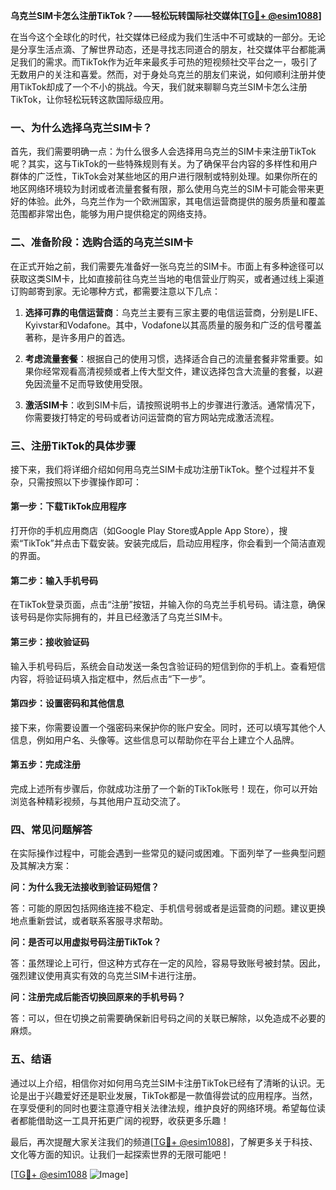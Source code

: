 **乌克兰SIM卡怎么注册TikTok？——轻松玩转国际社交媒体[[TG💪+ @esim1088](https://t.me/s/esim1088)]**

在当今这个全球化的时代，社交媒体已经成为我们生活中不可或缺的一部分。无论是分享生活点滴、了解世界动态，还是寻找志同道合的朋友，社交媒体平台都能满足我们的需求。而TikTok作为近年来最炙手可热的短视频社交平台之一，吸引了无数用户的关注和喜爱。然而，对于身处乌克兰的朋友们来说，如何顺利注册并使用TikTok却成了一个不小的挑战。今天，我们就来聊聊乌克兰SIM卡怎么注册TikTok，让你轻松玩转这款国际级应用。

### 一、为什么选择乌克兰SIM卡？

首先，我们需要明确一点：为什么很多人会选择用乌克兰的SIM卡来注册TikTok呢？其实，这与TikTok的一些特殊规则有关。为了确保平台内容的多样性和用户群体的广泛性，TikTok会对某些地区的用户进行限制或特别处理。如果你所在的地区网络环境较为封闭或者流量套餐有限，那么使用乌克兰的SIM卡可能会带来更好的体验。此外，乌克兰作为一个欧洲国家，其电信运营商提供的服务质量和覆盖范围都非常出色，能够为用户提供稳定的网络支持。

### 二、准备阶段：选购合适的乌克兰SIM卡

在正式开始之前，我们需要先准备好一张乌克兰的SIM卡。市面上有多种途径可以获取这类SIM卡，比如直接前往乌克兰当地的电信营业厅购买，或者通过线上渠道订购邮寄到家。无论哪种方式，都需要注意以下几点：

1. **选择可靠的电信运营商**：乌克兰主要有三家主要的电信运营商，分别是LIFE、Kyivstar和Vodafone。其中，Vodafone以其高质量的服务和广泛的信号覆盖著称，是许多用户的首选。
   
2. **考虑流量套餐**：根据自己的使用习惯，选择适合自己的流量套餐非常重要。如果你经常观看高清视频或者上传大型文件，建议选择包含大流量的套餐，以避免因流量不足而导致使用受限。

3. **激活SIM卡**：收到SIM卡后，请按照说明书上的步骤进行激活。通常情况下，你需要拨打特定的号码或者访问运营商的官方网站完成激活流程。

### 三、注册TikTok的具体步骤

接下来，我们将详细介绍如何用乌克兰SIM卡成功注册TikTok。整个过程并不复杂，只需按照以下步骤操作即可：

#### 第一步：下载TikTok应用程序

打开你的手机应用商店（如Google Play Store或Apple App Store），搜索“TikTok”并点击下载安装。安装完成后，启动应用程序，你会看到一个简洁直观的界面。

#### 第二步：输入手机号码

在TikTok登录页面，点击“注册”按钮，并输入你的乌克兰手机号码。请注意，确保该号码是你实际拥有的，并且已经激活了乌克兰SIM卡。

#### 第三步：接收验证码

输入手机号码后，系统会自动发送一条包含验证码的短信到你的手机上。查看短信内容，将验证码填入指定框中，然后点击“下一步”。

#### 第四步：设置密码和其他信息

接下来，你需要设置一个强密码来保护你的账户安全。同时，还可以填写其他个人信息，例如用户名、头像等。这些信息可以帮助你在平台上建立个人品牌。

#### 第五步：完成注册

完成上述所有步骤后，你就成功注册了一个新的TikTok账号！现在，你可以开始浏览各种精彩视频，与其他用户互动交流了。

### 四、常见问题解答

在实际操作过程中，可能会遇到一些常见的疑问或困难。下面列举了一些典型问题及其解决方案：

**问：为什么我无法接收到验证码短信？**

答：可能的原因包括网络连接不稳定、手机信号弱或者是运营商的问题。建议更换地点重新尝试，或者联系客服寻求帮助。

**问：是否可以用虚拟号码注册TikTok？**

答：虽然理论上可行，但这种方式存在一定的风险，容易导致账号被封禁。因此，强烈建议使用真实有效的乌克兰SIM卡进行注册。

**问：注册完成后能否切换回原来的手机号码？**

答：可以，但在切换之前需要确保新旧号码之间的关联已解除，以免造成不必要的麻烦。

### 五、结语

通过以上介绍，相信你对如何用乌克兰SIM卡注册TikTok已经有了清晰的认识。无论是出于兴趣爱好还是职业发展，TikTok都是一款值得尝试的应用程序。当然，在享受便利的同时也要注意遵守相关法律法规，维护良好的网络环境。希望每位读者都能借助这一工具开拓更广阔的视野，收获更多乐趣！

最后，再次提醒大家关注我们的频道[[TG💪+ @esim1088](https://t.me/s/esim1088)]，了解更多关于科技、文化等方面的知识。让我们一起探索世界的无限可能吧！

[[TG💪+ @esim1088](https://t.me/s/esim1088) ![Image](https://i.postimg.cc/4NQfJmqS/Snipaste-2025-05-13-00-14-12.png)]